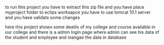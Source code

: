 to run this project you have to extract this zip file 
and you have place myproject folder to eclips worksapce
you have to use tomcat 10.1 server 
and you have validats some changes 

here this project shows some deatils of my college and course available in our college 
and there is a admin login page where admin can see his data of the student and employee and mangae the data in database
